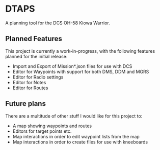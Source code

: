 # DTAPS

A planning tool for the DCS OH-58 Kiowa Warrior. 


## Planned Features

This project is currently a work-in-progress, with the following features planned for the initial release:

- Import and Export of Mission*.json files for use with DCS
- Editor for Waypoints with support for both DMS, DDM and MGRS
- Editor for Radio settings
- Editor for Notes
- Editor for Routes

## Future plans

There are a multitude of other stuff I would like for this project to:
- A map showing waypoints and routes
- Editors for target points etc.
- Map interactions in order to edit waypoint lists from the map
- Map interactions in order to create files for use with kneeboards


